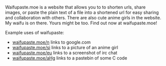 Waifupaste.moe is a website that allows you to to shorten urls, share images, or paste the plain text of a file into a shortened url for easy sharing and collaboration with others. There are also cute anime girls in the website. My waifu is on there. Yours might be too. Find out now at waifupaste.moe!

Example uses of waifupaste:

- [waifupaste.moe/n](https://waifupaste.moe/n) links to google.com
- [waifupaste.moe/si](https://waifupaste.moe/si) links to a picture of an anime girl
- [waifupaste.moe/eu](https://waifupaste.moe/eu) links to a screenshot of irc chat
- [waifupaste.moe/aHg](https://waifupaste.moe/aHg) links to a pastebin of some C code
